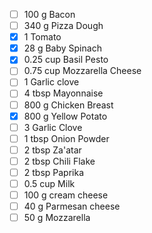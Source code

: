 - [ ] 100 g Bacon
- [ ] 340 g Pizza Dough
- [x] 1  Tomato
- [x] 28 g Baby Spinach
- [x] 0.25 cup Basil Pesto
- [ ] 0.75 cup Mozzarella Cheese
- [ ] 1  Garlic clove
- [ ] 4 tbsp Mayonnaise
- [ ] 800 g Chicken Breast
- [x] 800 g Yellow Potato
- [ ] 3  Garlic Clove
- [ ] 1 tbsp Onion Powder
- [ ] 2 tbsp Za'atar
- [ ] 2 tbsp Chili Flake
- [ ] 2 tbsp Paprika
- [ ] 0.5 cup Milk
- [ ] 100 g cream cheese
- [ ] 40 g Parmesan cheese
- [ ] 50 g Mozzarella

